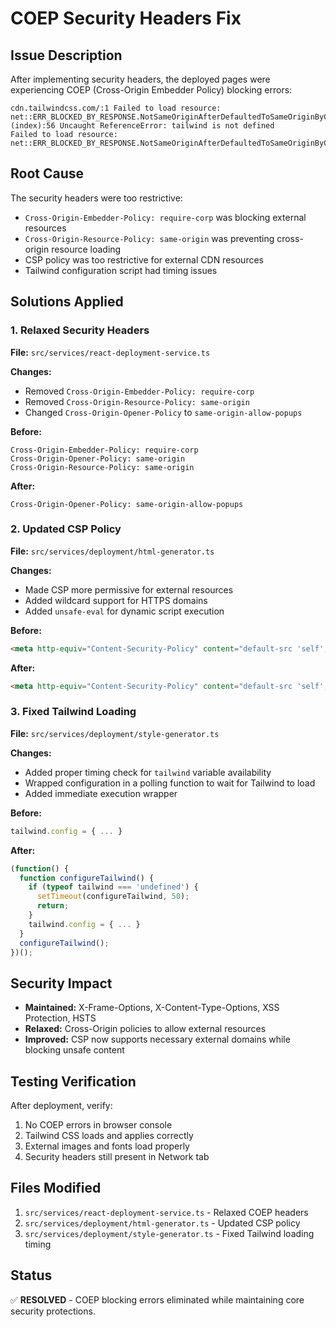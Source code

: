 # COEP Security Headers Fix

## Issue Description
After implementing security headers, the deployed pages were experiencing COEP (Cross-Origin Embedder Policy) blocking errors:

```
cdn.tailwindcss.com/:1 Failed to load resource: net::ERR_BLOCKED_BY_RESPONSE.NotSameOriginAfterDefaultedToSameOriginByCoep
(index):56 Uncaught ReferenceError: tailwind is not defined
Failed to load resource: net::ERR_BLOCKED_BY_RESPONSE.NotSameOriginAfterDefaultedToSameOriginByCoep
```

## Root Cause
The security headers were too restrictive:
- `Cross-Origin-Embedder-Policy: require-corp` was blocking external resources
- `Cross-Origin-Resource-Policy: same-origin` was preventing cross-origin resource loading
- CSP policy was too restrictive for external CDN resources
- Tailwind configuration script had timing issues

## Solutions Applied

### 1. Relaxed Security Headers
**File:** `src/services/react-deployment-service.ts`

**Changes:**
- Removed `Cross-Origin-Embedder-Policy: require-corp`
- Removed `Cross-Origin-Resource-Policy: same-origin`
- Changed `Cross-Origin-Opener-Policy` to `same-origin-allow-popups`

**Before:**
```
Cross-Origin-Embedder-Policy: require-corp
Cross-Origin-Opener-Policy: same-origin
Cross-Origin-Resource-Policy: same-origin
```

**After:**
```
Cross-Origin-Opener-Policy: same-origin-allow-popups
```

### 2. Updated CSP Policy
**File:** `src/services/deployment/html-generator.ts`

**Changes:**
- Made CSP more permissive for external resources
- Added wildcard support for HTTPS domains
- Added `unsafe-eval` for dynamic script execution

**Before:**
```html
<meta http-equiv="Content-Security-Policy" content="default-src 'self'; script-src 'self' 'unsafe-inline' https://unpkg.com https://cdn.tailwindcss.com ...">
```

**After:**
```html
<meta http-equiv="Content-Security-Policy" content="default-src 'self'; script-src 'self' 'unsafe-inline' 'unsafe-eval' https://*; style-src 'self' 'unsafe-inline' https://*; font-src 'self' https://*; img-src 'self' data: https:* blob:; connect-src 'self' https://*; frame-src 'none'; object-src 'none';">
```

### 3. Fixed Tailwind Loading
**File:** `src/services/deployment/style-generator.ts`

**Changes:**
- Added proper timing check for `tailwind` variable availability
- Wrapped configuration in a polling function to wait for Tailwind to load
- Added immediate execution wrapper

**Before:**
```javascript
tailwind.config = { ... }
```

**After:**
```javascript
(function() {
  function configureTailwind() {
    if (typeof tailwind === 'undefined') {
      setTimeout(configureTailwind, 50);
      return;
    }
    tailwind.config = { ... }
  }
  configureTailwind();
})();
```

## Security Impact
- **Maintained:** X-Frame-Options, X-Content-Type-Options, XSS Protection, HSTS
- **Relaxed:** Cross-Origin policies to allow external resources
- **Improved:** CSP now supports necessary external domains while blocking unsafe content

## Testing Verification
After deployment, verify:
1. No COEP errors in browser console
2. Tailwind CSS loads and applies correctly
3. External images and fonts load properly
4. Security headers still present in Network tab

## Files Modified
1. `src/services/react-deployment-service.ts` - Relaxed COEP headers
2. `src/services/deployment/html-generator.ts` - Updated CSP policy
3. `src/services/deployment/style-generator.ts` - Fixed Tailwind loading timing

## Status
✅ **RESOLVED** - COEP blocking errors eliminated while maintaining core security protections.
